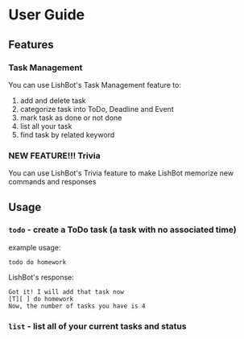 # User Guide

## Features 

### Task Management

You can use LishBot's Task Management feature to: 
1. add and delete task
2. categorize task into ToDo, Deadline and Event
3. mark task as done or not done
4. list all your task
5. find task by related keyword

### NEW FEATURE!!! Trivia

You can use LishBot's Trivia feature to make LishBot memorize new commands and responses

## Usage

### `todo` - create a ToDo task (a task with no associated time)

example usage:

```
todo do homework
```

LishBot's response:

```
Got it! I will add that task now
[T][ ] do homework
Now, the number of tasks you have is 4
```

### `list` - list all of your current tasks and status

### 
